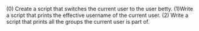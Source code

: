 (0) Create a script that switches the current user to the user betty. (1)Write a script that prints the effective username of the current user. (2) Write a script that prints all the groups the current user is part of.
